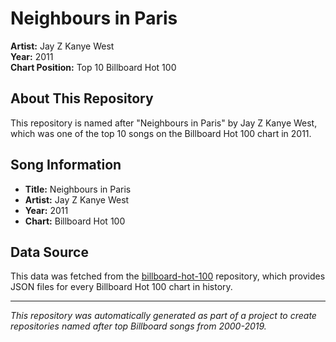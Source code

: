 # Neighbours in Paris

**Artist:** Jay Z Kanye West  
**Year:** 2011  
**Chart Position:** Top 10 Billboard Hot 100

## About This Repository

This repository is named after "Neighbours in Paris" by Jay Z Kanye West, which was one of the top 10 songs on the Billboard Hot 100 chart in 2011.

## Song Information

- **Title:** Neighbours in Paris
- **Artist:** Jay Z Kanye West
- **Year:** 2011
- **Chart:** Billboard Hot 100

## Data Source

This data was fetched from the [billboard-hot-100](https://github.com/mhollingshead/billboard-hot-100) repository, which provides JSON files for every Billboard Hot 100 chart in history.

---

*This repository was automatically generated as part of a project to create repositories named after top Billboard songs from 2000-2019.*
